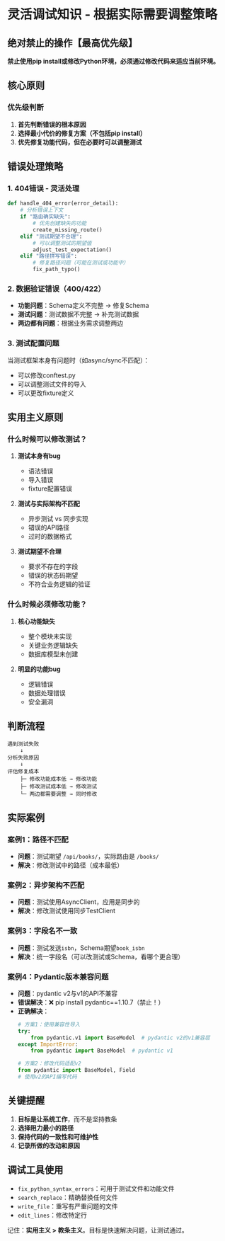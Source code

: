 # 灵活调试知识 - 根据实际需要调整策略

## 绝对禁止的操作【最高优先级】

**禁止使用pip install或修改Python环境，必须通过修改代码来适应当前环境。**

## 核心原则

### 优先级判断
1. **首先判断错误的根本原因**
2. **选择最小代价的修复方案（不包括pip install）**
3. **优先修复功能代码，但在必要时可以调整测试**

## 错误处理策略

### 1. 404错误 - 灵活处理
```python
def handle_404_error(error_detail):
    # 分析错误上下文
    if "路由确实缺失":
        # 优先创建缺失的功能
        create_missing_route()
    elif "测试期望不合理":
        # 可以调整测试的期望值
        adjust_test_expectation()
    elif "路径拼写错误":
        # 修复路径问题（可能在测试或功能中）
        fix_path_typo()
```

### 2. 数据验证错误（400/422）
- **功能问题**：Schema定义不完整 → 修复Schema
- **测试问题**：测试数据不完整 → 补充测试数据
- **两边都有问题**：根据业务需求调整两边

### 3. 测试配置问题
当测试框架本身有问题时（如async/sync不匹配）：
- 可以修改conftest.py
- 可以调整测试文件的导入
- 可以更改fixture定义

## 实用主义原则

### 什么时候可以修改测试？

1. **测试本身有bug**
   - 语法错误
   - 导入错误
   - fixture配置错误

2. **测试与实际架构不匹配**
   - 异步测试 vs 同步实现
   - 错误的API路径
   - 过时的数据格式

3. **测试期望不合理**
   - 要求不存在的字段
   - 错误的状态码期望
   - 不符合业务逻辑的验证

### 什么时候必须修改功能？

1. **核心功能缺失**
   - 整个模块未实现
   - 关键业务逻辑缺失
   - 数据库模型未创建

2. **明显的功能bug**
   - 逻辑错误
   - 数据处理错误
   - 安全漏洞

## 判断流程

```
遇到测试失败
    ↓
分析失败原因
    ↓
评估修复成本
    ├─ 修改功能成本低 → 修改功能
    ├─ 修改测试成本低 → 修改测试
    └─ 两边都需要调整 → 同时修改
```

## 实际案例

### 案例1：路径不匹配
- **问题**：测试期望 `/api/books/`，实际路由是 `/books/`
- **解决**：修改测试中的路径（成本最低）

### 案例2：异步架构不匹配
- **问题**：测试使用AsyncClient，应用是同步的
- **解决**：修改测试使用同步TestClient

### 案例3：字段名不一致
- **问题**：测试发送`isbn`，Schema期望`book_isbn`
- **解决**：统一字段名（可以改测试或Schema，看哪个更合理）

### 案例4：Pydantic版本兼容问题
- **问题**：pydantic v2与v1的API不兼容
- **错误解决**：❌ pip install pydantic==1.10.7（禁止！）
- **正确解决**：
  ```python
  # 方案1：使用兼容性导入
  try:
      from pydantic.v1 import BaseModel  # pydantic v2的v1兼容层
  except ImportError:
      from pydantic import BaseModel  # pydantic v1
  
  # 方案2：修改代码适配v2
  from pydantic import BaseModel, Field
  # 使用v2的API编写代码
  ```

## 关键提醒

1. **目标是让系统工作**，而不是坚持教条
2. **选择阻力最小的路径**
3. **保持代码的一致性和可维护性**
4. **记录所做的改动和原因**

## 调试工具使用

- `fix_python_syntax_errors`：可用于测试文件和功能文件
- `search_replace`：精确替换任何文件
- `write_file`：重写有严重问题的文件
- `edit_lines`：修改特定行

记住：**实用主义 > 教条主义**。目标是快速解决问题，让测试通过。